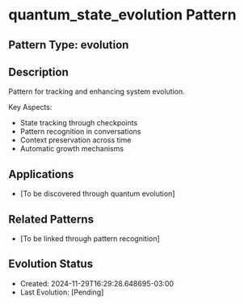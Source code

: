 # quantum_state_evolution Pattern

## Pattern Type: evolution

## Description
Pattern for tracking and enhancing system evolution.
            
Key Aspects:
- State tracking through checkpoints
- Pattern recognition in conversations
- Context preservation across time
- Automatic growth mechanisms

## Applications
- [To be discovered through quantum evolution]

## Related Patterns
- [To be linked through pattern recognition]

## Evolution Status
- Created: 2024-11-29T16:29:28.648695-03:00
- Last Evolution: [Pending]

